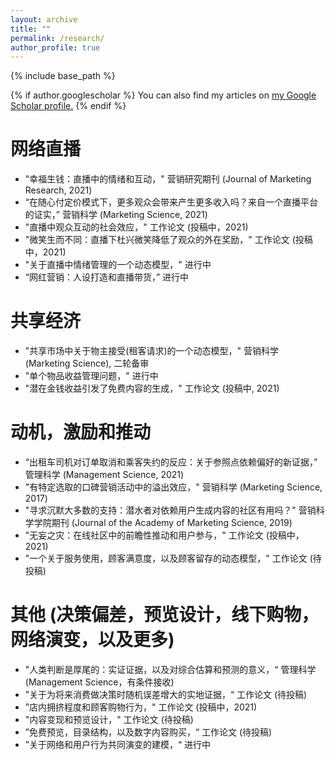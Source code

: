 ```yaml
---
layout: archive
title: ""
permalink: /research/
author_profile: true
---
```


{% include base_path %}

{% if author.googlescholar %}
  You can also find my articles on <u><a href="{{author.googlescholar}}">my Google Scholar profile</a>.</u>
{% endif %}


网络直播
======
* "幸福生钱：直播中的情绪和互动，" 营销研究期刊 (Journal of Marketing Research, 2021)
* “在随心付定价模式下，更多观众会带来产生更多收入吗？来自一个直播平台的证实，” 营销科学 (Marketing Science, 2021)
* "直播中观众互动的社会效应，" 工作论文 (投稿中，2021)
* "微笑生而不同：直播下杜兴微笑降低了观众的外在奖励，" 工作论文 (投稿中，2021)
* "关于直播中情绪管理的一个动态模型，" 进行中
* “网红营销：人设打造和直播带货，” 进行中

共享经济
======
* "共享市场中关于物主接受(租客请求)的一个动态模型，" 营销科学 (Marketing Science), 二轮备审
* "单个物品收益管理问题，" 进行中
* "潜在金钱收益引发了免费内容的生成，" 工作论文 (投稿中, 2021)

动机，激励和推动
======
* “出租车司机对订单取消和乘客失约的反应：关于参照点依赖偏好的新证据，” 管理科学 (Management Science, 2021)
* "有特定选取的口碑营销活动中的溢出效应，" 营销科学 (Marketing Science, 2017)
* "寻求沉默大多数的支持：潜水者对依赖用户生成内容的社区有用吗？" 营销科学学院期刊 (Journal of the Academy of Marketing Science, 2019)
* "无妄之灾：在线社区中的前瞻性推动和用户参与，" 工作论文 (投稿中，2021)
* "一个关于服务使用，顾客满意度，以及顾客留存的动态模型，" 工作论文 (待投稿)

其他 (决策偏差，预览设计，线下购物，网络演变，以及更多)
======
* "人类判断是厚尾的：实证证据，以及对综合估算和预测的意义，“ 管理科学(Management Science，有条件接收)
* ”关于为将来消费做决策时随机误差增大的实地证据，“ 工作论文 (待投稿)
* ”店内拥挤程度和顾客购物行为，" 工作论文 (投稿中，2021)
* "内容变现和预览设计，" 工作论文 (待投稿)
* ”免费预览，目录结构，以及数字内容购买，“ 工作论文 (待投稿)
* ”关于网络和用户行为共同演变的建模，“ 进行中


<!-- below includes the original papers -->
<!--

{% for post in site.publications reversed %}
  {% include archive-single.html %}
{% endfor %}

-->